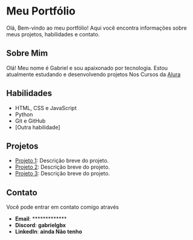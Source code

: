 # Meu Portfólio

Olá, Bem-vindo ao meu portfólio! Aqui você encontra informações sobre meus projetos, habilidades e contato.

## Sobre Mim

Olá! Meu nome é Gabriel e sou apaixonado por tecnologia. Estou atualmente estudando e desenvolvendo projetos Nos Cursos da [Alura](https://www.alura.com.br/)

## Habilidades

- HTML, CSS e JavaScript
- Python
- Git e GitHub
- [Outra habilidade]

## Projetos

- [Projeto 1](https://github.com/seu-usuario/projeto1): Descrição breve do projeto.
- [Projeto 2](https://github.com/seu-usuario/projeto2): Descrição breve do projeto.
- [Projeto 3](https://github.com/seu-usuario/projeto3): Descrição breve do projeto.

## Contato

Você pode entrar em contato comigo através 

- **Email**: *************
- **Discord**: **gabrielgbx**
- **LinkedIn**: **ainda Não tenho**

